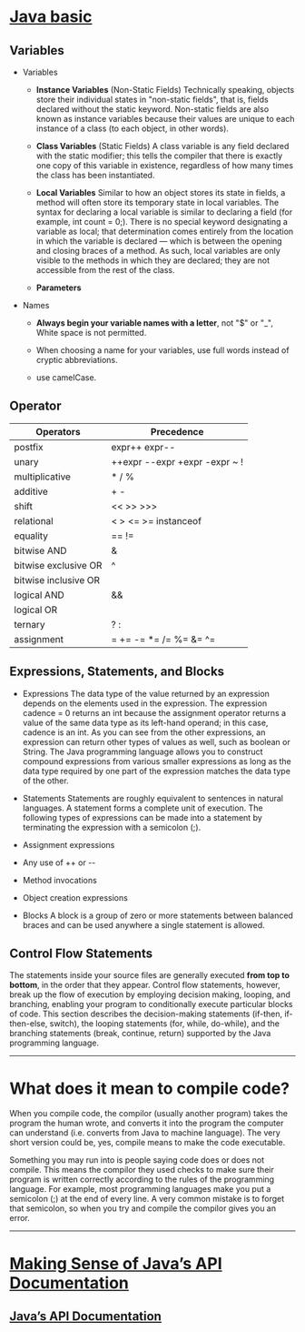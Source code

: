 # [Java basic](https://docs.oracle.com/javase/tutorial/java/nutsandbolts/index.html)

## Variables

- Variables

  - **Instance Variables** (Non-Static Fields) Technically speaking, objects store their individual states in "non-static fields", that is, fields declared without the static keyword. Non-static fields are also known as instance variables because their values are unique to each instance of a class (to each object, in other words).

  - **Class Variables** (Static Fields) A class variable is any field declared with the static modifier; this tells the compiler that there is exactly one copy of this variable in existence, regardless of how many times the class has been instantiated.
  
  - **Local Variables** Similar to how an object stores its state in fields, a method will often store its temporary state in local variables. The syntax for declaring a local variable is similar to declaring a field (for example, int count = 0;). There is no special keyword designating a variable as local; that determination comes entirely from the location in which the variable is declared — which is between the opening and closing braces of a method. As such, local variables are only visible to the methods in which they are declared; they are not accessible from the rest of the class.

  - **Parameters**



- Names
   - **Always begin your variable names with a letter**, not "$" or "_", White space is not permitted.

   - When choosing a name for your variables, use full words instead of cryptic abbreviations.
 
   - use camelCase.




## Operator

| Operators | Precedence |
|-----------|------------|
| postfix | expr++ expr-- |
| unary | ++expr --expr +expr -expr ~ ! |
| multiplicative | * / % |
| additive | + - |
| shift | << >> >>>|
| relational | < > <= >= instanceof | 
| equality | == != |
| bitwise AND  | & |
| bitwise exclusive OR |  ^ |
| bitwise inclusive OR | | |
| logical AND | && | 
| logical OR |  || |
| ternary | ? : |
| assignment | = += -= *= /= %= &= ^= |= <<= >>= >>>= |



## Expressions, Statements, and Blocks

- Expressions
 The data type of the value returned by an expression depends on the elements used in the expression. The expression cadence = 0 returns an int because the assignment operator returns a value of the same data type as its left-hand operand; in this case, cadence is an int. As you can see from the other expressions, an expression can return other types of values as well, such as boolean or String.
 The Java programming language allows you to construct compound expressions from various smaller expressions as long as the data type required by one part of the expression matches the data type of the other.

- Statements
 Statements are roughly equivalent to sentences in natural languages. A statement forms a complete unit of execution. The following types of expressions can be made into a statement by terminating the expression with a semicolon (;).

 - Assignment expressions
 - Any use of ++ or --
 - Method invocations
 - Object creation expressions


- Blocks
A block is a group of zero or more statements between balanced braces and can be used anywhere a single statement is allowed. 


## Control Flow Statements
The statements inside your source files are generally executed **from top to bottom**, in the order that they appear. Control flow statements, however, break up the flow of execution by employing decision making, looping, and branching, enabling your program to conditionally execute particular blocks of code. This section describes the decision-making statements (if-then, if-then-else, switch), the looping statements (for, while, do-while), and the branching statements (break, continue, return) supported by the Java programming language.




----------------------------------------


# What does it mean to compile code?

When you compile code, the compilor (usually another program) takes the program the human wrote, and converts it into the program the computer can understand (i.e. converts from Java to machine language). The very short version could be, yes, compile means to make the code executable.

Something you may run into is people saying code does or does not compile. This means the compilor they used checks to make sure their program is written correctly according to the rules of the programming language. For example, most programming languages make you put a semicolon (;) at the end of every line. A very common mistake is to forget that semicolon, so when you try and compile the compilor gives you an error.

--------------------------------------------------


# [Making Sense of Java’s API Documentation](https://www.dummies.com/programming/java/making-sense-of-javas-api-documentation/)


## [Java’s API Documentation](https://docs.oracle.com/javase/8/docs/api/)